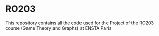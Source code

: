 # RO203
This repository contains all the code used for the Project of the RO203 course (Game Theory and Graphs) at ENSTA Paris 
